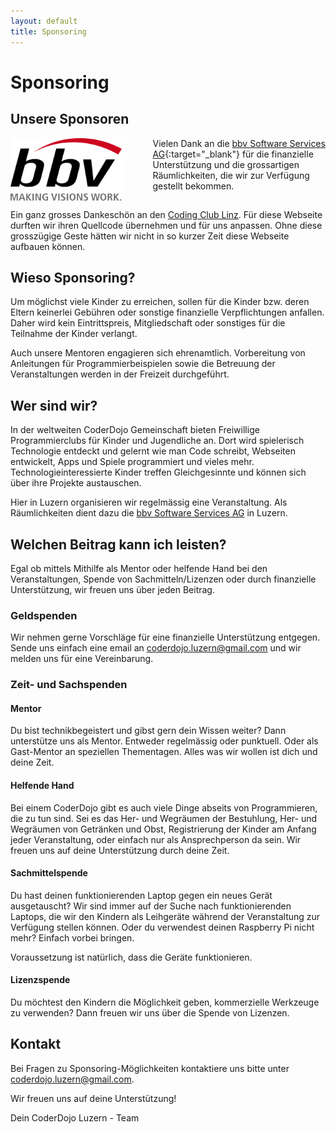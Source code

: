 ```yaml
---
layout: default
title: Sponsoring
---
```


# Sponsoring

## Unsere Sponsoren

<a href="https://www.bbv.ch" target="_blank"><img src="images/bbv-logo.png" style="float:left;height:100px;margin-right:50px"/></a>Vielen Dank an die [bbv Software Services AG](https://www.bbv.ch){:target="_blank"} für die finanzielle Unterstützung und die grossartigen Räumlichkeiten, die wir zur Verfügung gestellt bekommen.
<br style="clear:both" />

Ein ganz grosses Dankeschön an den [Coding Club Linz](http://coderdojo-linz.github.io). Für diese Webseite durften wir ihren Quellcode übernehmen und für uns anpassen. Ohne diese grosszügige Geste hätten wir nicht in so kurzer Zeit diese Webseite aufbauen können.

## Wieso Sponsoring?

Um möglichst viele Kinder zu erreichen, sollen für die Kinder bzw. deren Eltern keinerlei Gebühren oder sonstige finanzielle Verpflichtungen anfallen. Daher wird kein Eintrittspreis, Mitgliedschaft oder sonstiges für die Teilnahme der Kinder verlangt.

Auch unsere Mentoren engagieren sich ehrenamtlich. Vorbereitung von Anleitungen für Programmierbeispielen sowie die Betreuung der Veranstaltungen werden in der Freizeit durchgeführt.

## Wer sind wir?
In der weltweiten CoderDojo Gemeinschaft bieten Freiwillige Programmierclubs für Kinder und Jugendliche an. Dort wird spielerisch Technologie entdeckt und gelernt wie man Code schreibt, Webseiten entwickelt, Apps und Spiele programmiert und vieles mehr. Technologieinteressierte Kinder treffen Gleichgesinnte und können sich über ihre Projekte austauschen.

Hier in Luzern organisieren wir regelmässig eine Veranstaltung. Als Räumlichkeiten dient dazu die [bbv Software Services AG](https://www.bbv.ch) in Luzern.

## Welchen Beitrag kann ich leisten?

Egal ob mittels Mithilfe als Mentor oder helfende Hand bei den Veranstaltungen, Spende von Sachmitteln/Lizenzen oder durch finanzielle Unterstützung, wir freuen uns über jeden Beitrag.


### Geldspenden
Wir nehmen gerne Vorschläge für eine finanzielle Unterstützung entgegen. Sende uns einfach eine email an [coderdojo.luzern@gmail.com](mailto:coderdojo.luzern@gmail.com) und wir melden uns für eine Vereinbarung.

### Zeit- und Sachspenden

#### Mentor

Du bist technikbegeistert und gibst gern dein Wissen weiter? Dann unterstütze uns als Mentor. Entweder regelmässig oder punktuell. Oder als Gast-Mentor an speziellen Thementagen. Alles was wir wollen ist dich und deine Zeit.

#### Helfende Hand

Bei einem CoderDojo gibt es auch viele Dinge abseits von Programmieren, die zu tun sind. Sei es das Her- und Wegräumen der Bestuhlung, Her- und Wegräumen von Getränken und Obst, Registrierung der Kinder am Anfang jeder Veranstaltung, oder einfach nur als Ansprechperson da sein. Wir freuen uns auf deine Unterstützung durch deine Zeit.

#### Sachmittelspende

Du hast deinen funktionierenden Laptop gegen ein neues Gerät ausgetauscht? Wir sind immer auf der Suche nach funktionierenden Laptops, die wir den Kindern als Leihgeräte während der Veranstaltung zur Verfügung stellen können. Oder du verwendest deinen Raspberry Pi nicht mehr? Einfach vorbei bringen.

Voraussetzung ist natürlich, dass die Geräte funktionieren.

#### Lizenzspende

Du möchtest den Kindern die Möglichkeit geben, kommerzielle Werkzeuge zu verwenden? Dann freuen wir uns über die Spende von Lizenzen.

## Kontakt

Bei Fragen zu Sponsoring-Möglichkeiten kontaktiere uns bitte unter [coderdojo.luzern@gmail.com](mailto:icoderdojo.luzern@gmail.com).

Wir freuen uns auf deine Unterstützung!

Dein CoderDojo Luzern - Team
